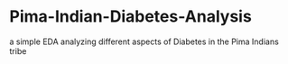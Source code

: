 # Pima-Indian-Diabetes-Analysis
a simple EDA analyzing different aspects of Diabetes in the Pima Indians tribe 
